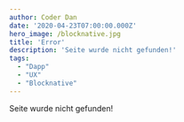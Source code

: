 ```yaml
---
author: Coder Dan
date: '2020-04-23T07:00:00.000Z'
hero_image: /blocknative.jpg
title: 'Error'
description: 'Seite wurde nicht gefunden!'
tags:
  - "Dapp"
  - "UX"
  - "Blocknative"
---
```


Seite wurde nicht gefunden!
